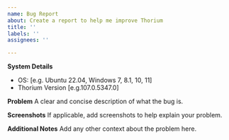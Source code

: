 ```yaml
---
name: Bug Report
about: Create a report to help me improve Thorium
title: ''
labels: ''
assignees: ''

---
```


**System Details**
 - OS: [e.g.  Ubuntu 22.04, Windows 7, 8.1, 10, 11]
 - Thorium Version [e.g.107.0.5347.0]

**Problem**
A clear and concise description of what the bug is.

**Screenshots**
If applicable, add screenshots to help explain your problem.

**Additional Notes**
Add any other context about the problem here.
